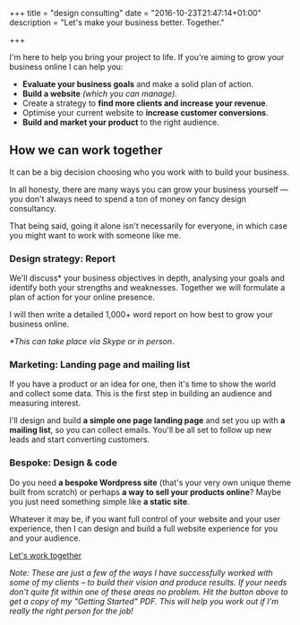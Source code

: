 +++
title = "design consulting"
date = "2016-10-23T21:47:14+01:00"
description = "Let's make your business better. Together."

+++

 I'm here to help you bring your project to life. If you're aiming to grow your business online I can help you:

- **Evaluate your business goals** and make a solid plan of action.
- **Build a website** *(which you can manage)*.
- Create a strategy to **find more clients and increase your revenue**.
- Optimise your current website to **increase customer conversions**.
- **Build and market your product** to the right audience.


## How we can work together

It can be a big decision choosing who you work with to build your business.

In all honesty, there are many ways you can grow your business yourself — you don't always need to spend a ton of money on fancy design consultancy.

That being said, going it alone isn't necessarily for everyone, in which case you might want to work with someone like me. 

### Design strategy: Report

We'll discuss* your business objectives in depth, analysing your goals and identify both your strengths and weaknesses. Together we will formulate a plan of action for your online presence.

I will then write a detailed 1,000+ word report on how  best to grow your business online.

_*This can take place via Skype or in person_.

### Marketing: Landing page and mailing list

If you have a product or an idea for one, then it's time to show the world and collect some data. This is the first step in building an audience and measuring interest.

I'll design and build **a simple one page landing page** and set you up with **a mailing list**, so you can collect emails. You'll be all set to follow up new leads and start converting customers.  

### Bespoke: Design & code

Do you need **a bespoke Wordpress site** (that's your very own unique theme built from scratch) or perhaps **a way to sell your products online**? Maybe you just need something simple like **a static site**.

Whatever it may be, if you want full control of your website and your user experience, then I can design and build a full website experience for you and your audience.

<div class="c-button-wrap">
  <a href="/contact"><span class="c-button c-button--primary">Let's work together</span></a>
</div>


_Note: These are just a few of the ways I have successfully worked with some of my clients – to build their vision and produce results. If your needs don't quite fit within one of these areas no problem. Hit the button above to get a copy of my "Getting Started" PDF. This will help you work out if I'm really the right person for the job!_
